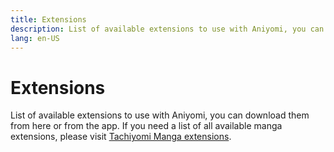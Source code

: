 ```yaml
---
title: Extensions
description: List of available extensions to use with Aniyomi, you can download them from here or from the app.
lang: en-US
---
```


# Extensions

List of available extensions to use with Aniyomi, you can download them from here or from the app. If you need a list of all available manga extensions, please visit [Tachiyomi Manga extensions](https://tachiyomi.org/extensions/).

<Extensions/>
